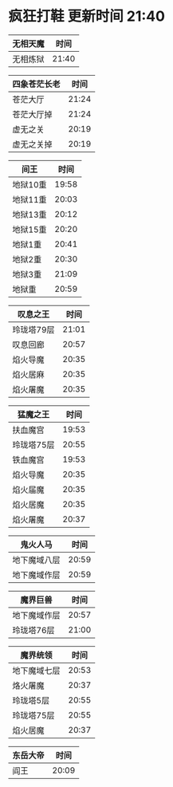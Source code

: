 # 疯狂打鞋 更新时间 21:40

| 无相天魔   | 时间    |
|--------|-------|
| 无相炼狱 | 21:40 |

| 四象苍茫长老   | 时间    |
|--------|-------|
| 苍茫大厅 | 21:24 |
| 苍茫大厅掉 | 21:24 |
| 虚无之关 | 20:19 |
| 虚无之关掉 | 20:19 |

| 间王   | 时间    |
|--------|-------|
| 地狱10重 | 19:58 |
| 地狱11重 | 20:03 |
| 地狱13重 | 20:12 |
| 地狱15重 | 20:20 |
| 地狱1重 | 20:41 |
| 地狱2重 | 20:30 |
| 地狱3重 | 21:09 |
| 地狱重 | 20:59 |

| 叹息之王   | 时间    |
|--------|-------|
| 玲珑塔79层 | 21:01 |
| 叹息回廊 | 20:57 |
| 焰火导魔 | 20:35 |
| 焰火居麻 | 20:35 |
| 焰火屠魔 | 20:35 |

| 猛魔之王   | 时间    |
|--------|-------|
| 扶血魔宫 | 19:53 |
| 玲珑塔75层 | 20:55 |
| 铁血魔宫 | 19:53 |
| 焰火导魔 | 20:35 |
| 焰火届魔 | 20:35 |
| 焰火居魔 | 20:35 |
| 焰火屠魔 | 20:37 |

| 鬼火人马   | 时间    |
|--------|-------|
| 地下魔域八层 | 20:59 |
| 地下魔域作层 | 20:59 |

| 魔界巨兽   | 时间    |
|--------|-------|
| 地下魔域作层 | 20:57 |
| 玲珑塔76层 | 21:00 |

| 魔界统领   | 时间    |
|--------|-------|
| 地下魔域七层 | 20:53 |
| 烙火屠魔 | 20:37 |
| 玲珑塔5层 | 20:55 |
| 玲珑塔75层 | 20:55 |
| 焰火居魔 | 20:37 |

| 东岳大帝   | 时间    |
|--------|-------|
| 阎王 | 20:09 |